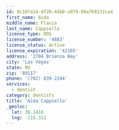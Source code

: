 ```yaml
---
id: 8c107a16-df20-44b8-a979-88a769132cad
first_name: Aida
middle_name: Flavia
last_name: Cappiello
license_type: DDS
license_number: '4883'
license_status: Active
license_expiration: '42185'
address: '2704 Brienza Way'
city: 'Las Vegas'
state: NV
zip: '89117'
phone: '(702) 839-2244'
services:
  - dentist
category: dentists
title: 'Aida Cappiello'
_geoloc:
  lat: 36.1416
  lng: -115.312
---
```

